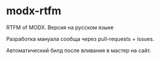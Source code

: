 modx-rtfm
=========

RTFM of MODX. Версия на русском языке

Разработка мануала сообща через pull-requests + issues.

Автоматический билд после вливания в мастер на сайт.
